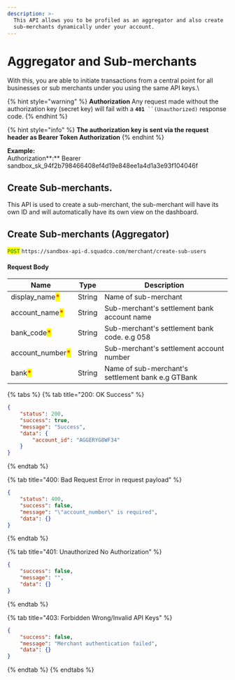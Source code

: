 ```yaml
---
description: >-
  This API allows you to be profiled as an aggregator and also create
  sub-merchants dynamically under your account.
---
```


# Aggregator and Sub-merchants

With this, you are able to initiate transactions from a central point for all businesses or sub merchants under you using the same API keys.\


{% hint style="warning" %}
**Authorization** Any request made without the authorization key (secret key) will fail with a **`401`**` ``(Unauthorized)` response code.
{% endhint %}

{% hint style="info" %}
**The authorization key is sent via the request header as Bearer Token Authorization**
{% endhint %}

**Example:**\
Authorization**:** Bearer sandbox\_sk\_94f2b798466408ef4d19e848ee1a4d1a3e93f104046f

## Create Sub-merchants.

This API is used to create a sub-merchant, the sub-merchant will have its own ID and will automatically have its own view on the dashboard.

## Create Sub-merchants (Aggregator)

<mark style="color:green;">`POST`</mark> `https://sandbox-api-d.squadco.com/merchant/create-sub-users`

#### Request Body

| Name                                              | Type   | Description                                       |
| ------------------------------------------------- | ------ | ------------------------------------------------- |
| display\_name<mark style="color:red;">\*</mark>   | String | Name of sub-merchant                              |
| account\_name<mark style="color:red;">\*</mark>   | String | Sub-merchant's settlement bank account name       |
| bank\_code<mark style="color:red;">\*</mark>      | String | Sub-merchant's settlement bank code. e.g 058      |
| account\_number<mark style="color:red;">\*</mark> | String | Sub-merchant's settlement account number          |
| bank<mark style="color:red;">\*</mark>            | String | Name of sub-merchant's settlement bank e.g GTBank |

{% tabs %}
{% tab title="200: OK Success" %}
```json
{
    "status": 200,
    "success": true,
    "message": "Success",
    "data": {
        "account_id": "AGGERYG8WF34"
    }
}
```
{% endtab %}

{% tab title="400: Bad Request Error in request payload" %}
```json
{
    "status": 400,
    "success": false,
    "message": "\"account_number\" is required",
    "data": {}
}
```
{% endtab %}

{% tab title="401: Unauthorized No Authorization" %}
```json
{
    "success": false,
    "message": "",
    "data": {}
}
```
{% endtab %}

{% tab title="403: Forbidden Wrong/Invalid API Keys" %}
```json
{
    "success": false,
    "message": "Merchant authentication failed",
    "data": {}
}
```
{% endtab %}
{% endtabs %}

##
